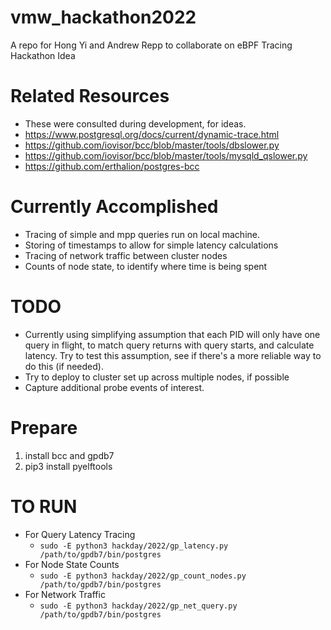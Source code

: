 # vmw_hackathon2022
A repo for Hong Yi and Andrew Repp to collaborate on eBPF Tracing Hackathon Idea

# Related Resources
* These were consulted during development, for ideas.
* https://www.postgresql.org/docs/current/dynamic-trace.html
* https://github.com/iovisor/bcc/blob/master/tools/dbslower.py
* https://github.com/iovisor/bcc/blob/master/tools/mysqld_qslower.py
* https://github.com/erthalion/postgres-bcc

# Currently Accomplished
* Tracing of simple and mpp queries run on local machine.
* Storing of timestamps to allow for simple latency calculations
* Tracing of network traffic between cluster nodes
* Counts of node state, to identify where time is being spent

# TODO
* Currently using simplifying assumption that each PID will only have one query in flight, to match query returns with query starts, and calculate latency.  Try to test this assumption, see if there's a more reliable way to do this (if needed).
* Try to deploy to cluster set up across multiple nodes, if possible
* Capture additional probe events of interest.

# Prepare
1. install bcc and gpdb7
2. pip3 install pyelftools

# TO RUN
* For Query Latency Tracing
    * `sudo -E python3 hackday/2022/gp_latency.py /path/to/gpdb7/bin/postgres`
* For Node State Counts
    * `sudo -E python3 hackday/2022/gp_count_nodes.py /path/to/gpdb7/bin/postgres`
* For Network Traffic
    * `sudo -E python3 hackday/2022/gp_net_query.py /path/to/gpdb7/bin/postgres`
